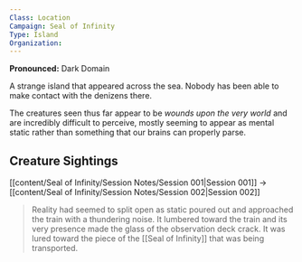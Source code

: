 ```yaml
---
Class: Location
Campaign: Seal of Infinity
Type: Island
Organization:
---
```

**Pronounced:** Dark Domain

A strange island that appeared across the sea. Nobody has been able to make contact with the denizens there.

The creatures seen thus far appear to be *wounds upon the very world* and are incredibly difficult to perceive, mostly seeming to appear as mental static rather than something that our brains can properly parse.
## Creature Sightings
[[content/Seal of Infinity/Session Notes/Session 001|Session 001]] -> [[content/Seal of Infinity/Session Notes/Session 002|Session 002]]
>Reality had seemed to split open as static poured out and approached the train with a thundering noise. It lumbered toward the train and its very presence made the glass of the observation deck crack. It was lured toward the piece of the [[Seal of Infinity]] that was being transported.